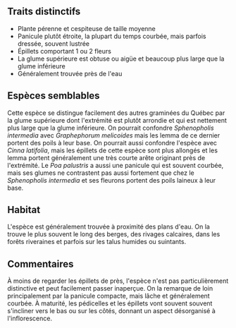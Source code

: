 
<!--
1-https://www.inaturalist.org/observations/231544019
1-https://www.inaturalist.org/observations/231537868
1-https://www.inaturalist.org/observations/195192761
1-https://www.inaturalist.org/observations/236842413
5-https://www.inaturalist.org/observations/195013746
4-https://www.inaturalist.org/observations/195013746
3-https://www.inaturalist.org/observations/233413150
1-https://www.inaturalist.org/observations/195081275
-->

## Traits distinctifs

- Plante pérenne et cespiteuse de taille moyenne
- Panicule plutôt étroite, la plupart du temps courbée, mais parfois dressée, souvent lustrée
- Épillets comportant 1 ou 2 fleurs
- La glume supérieure est obtuse ou aigüe et beaucoup plus large que la glume inférieure
- Généralement trouvée près de l'eau

## Espèces semblables

Cette espèce se distingue facilement des autres graminées du Québec par la glume supérieure dont l'extrémité est plutôt arrondie et qui est nettement plus large que la glume inférieure. On pourrait confondre _Sphenopholis intermedia_ avec _Graphephorum melicoides_ mais les lemma de ce dernier portent des poils à leur base. On pourrait aussi confondre l'espèce avec _Cinna latifolia_, mais les épillets de cette espèce sont plus allongés et les lemma portent généralement une très courte arête originant près de l'extrémité. Le _Poa palustris_ a aussi une panicule qui est souvent courbée, mais ses glumes ne contrastent pas aussi fortement que chez le _Sphenopholis intermedia_ et ses fleurons portent des poils laineux à leur base.

## Habitat

L'espèce est généralement trouvée à proximité des plans d'eau. On la trouve le plus souvent le long des berges, des rivages calcaires, dans les forêts riveraines et parfois sur les talus humides ou suintants.

## Commentaires

À moins de regarder les épillets de près, l'espèce n'est pas particulièrement distinctive et peut facilement passer inaperçue. On la remarque de loin principalement par la panicule compacte, mais lâche et généralement courbée. À maturité, les pédicelles et les épillets vont souvent souvent s'incliner vers le bas ou sur les côtés, donnant un aspect désorganisé à l'inflorescence.


